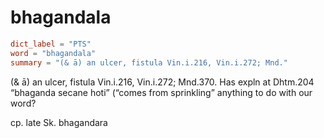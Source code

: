 # bhagandala

``` toml
dict_label = "PTS"
word = "bhagandala"
summary = "(& ā) an ulcer, fistula Vin.i.216, Vin.i.272; Mnd."
```

(& ā) an ulcer, fistula Vin.i.216, Vin.i.272; Mnd.370. Has expln at Dhtm.204 “bhaganda secane hoti” (“comes from sprinkling” anything to do with our word?

cp. late Sk. bhagandara

